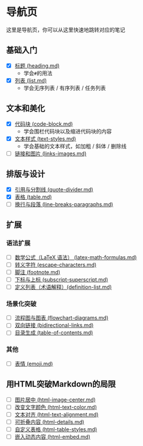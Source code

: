 # 导航页
这里是导航页，你可以从这里快速地跳转对应的笔记

## 基础入门
- [x] [标题 (heading.md)](heading.md)
  - 学会`#`的用法
- [x] [列表 (list.md)](list.md)
  - 学会无序列表 / 有序列表 / 任务列表

## 文本和美化
- [x] [代码块 (code-block.md)](code-block.md)
  - 学会围栏代码块以及缩进代码块的内容   
- [x] [文本样式 (text-styles.md)](text-styles.md)
  - 学会基础的文本样式，如加粗 / 斜体 / 删除线
- [ ] [链接和图片 (links-images.md)](links-images.md)

## 排版与设计
- [x] [引用与分割线 (quote-divider.md)](quote-divider.md)
- [x] [表格 (table.md)](table.md)
- [ ] [换行与段落 (line-breaks-paragraphs.md)](line-breaks-paragraphs.md)

## 扩展
### 语法扩展
- [ ] [数学公式（LaTeX 语法） (latex-math-formulas.md)](latex-math-formulas.md)
- [ ] [转义字符 (escape-characters.md)](escape-characters.md)
- [ ] [脚注 (footnote.md)](footnote.md) 
- [ ] [下标与上标 (subscript-superscript.md)](subscript-superscript.md)  
- [ ] [定义列表（术语解释）(definition-list.md)](definition-list.md)  

### 场景化突破  
- [ ] [流程图与图表 (flowchart-diagrams.md)](flowchart-diagrams.md)
- [ ] [双向链接 (bidirectional-links.md)](bidirectional-links.md) 
- [ ] [目录生成 (table-of-contents.md)](table-of-contents.md)

### 其他
- [ ] [表情 (emoji.md)](emoji.md)

## 用HTML突破Markdown的局限
- [ ] [图片居中 (html-image-center.md)](html-image-center.md)
- [ ] [改变文字颜色 (html-text-color.md)](html-text-color.md)
- [ ] [文本对齐 (html-text-alignment.md)](html-text-alignment.md	)
- [ ] [可折叠内容 (html-details.md)](html-details.md)
- [ ] [自定义表格 (html-table-styles.md)](html-table-styles.md)
- [ ] [嵌入动态内容 (html-embed.md)](html-embed.md)
